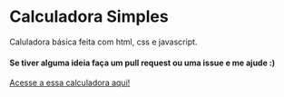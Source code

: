 # Calculadora Simples

Caluladora básica feita com html, css e javascript.

#### Se tiver alguma ideia faça um pull request ou uma issue e me ajude :)

[Acesse a essa calculadora aqui!](https://ndbzika.github.io/Calculadora/)
